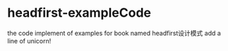 # headfirst-exampleCode
the code implement of examples for book named headfirst设计模式
add a line of unicorn!
